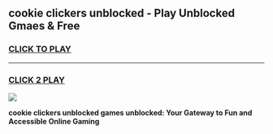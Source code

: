 
## cookie clickers unblocked - Play Unblocked Gmaes & Free
<h3>
<a href="https://news.freeplayer.one?title=cookie_clickers_unblocked&ref=23F">CLICK TO PLAY</a></h3>
<hr>

<h3>
<a href="https://news.freeplayer.one?title=cookie_clickers_unblocked&ref=23F">CLICK 2 PLAY</a>
  
</h3>

<a href="https://news.freeplayer.one?title=cookie_clickers_unblocked&ref=23F/"><img src="https://clearcache.store/games.png"></a>


**cookie clickers unblocked games unblocked: Your Gateway to Fun and Accessible Online Gaming**
